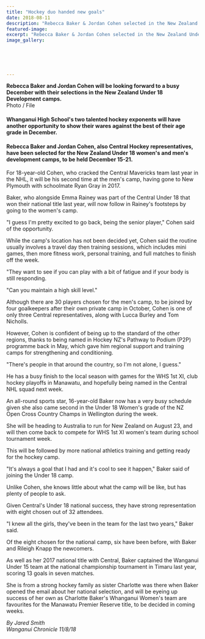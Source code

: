 ```yaml
---
title: "Hockey duo handed new goals"
date: 2018-08-11
description: "Rebecca Baker & Jordan Cohen selected in the New Zealand Under 18 Development camps in December 2018..."
featured-image: 
excerpt: "Rebecca Baker & Jordan Cohen selected in the New Zealand Under 18 Development camps in December 2018."
image_gallery:
	
	
	
	
	
---
```


<p><strong>Rebecca Baker and Jordan Cohen will be looking forward to a busy December with their selections in the New Zealand Under 18 Development camps.<br /></strong>Photo / File</p>
<h4 class="element element-paragraph">Whanganui High School's two talented hockey exponents will have another opportunity to show their wares against the best of their age grade in December.</h4>
<h4 class="element element-paragraph">Rebecca Baker and Jordan Cohen, also Central Hockey representatives, have been selected for the New Zealand Under 18 women's and men's development camps, to be held December 15-21.</h4>
<p class="element element-paragraph">For 18-year-old Cohen, who cracked the Central Mavericks team last year in the NHL, it will be his second time at the men's camp, having gone to New Plymouth with schoolmate Ryan Gray in 2017.</p>
<p class="element element-paragraph">Baker, who alongside Emma Rainey was part of the Central Under 18 that won their national title last year, will now follow in Rainey's footsteps by going to the women's camp.</p>
<p class="element element-paragraph">"I guess I'm pretty excited to go back, being the senior player," Cohen said of the opportunity.</p>
<p class="element element-paragraph">While the camp's location has not been decided yet, Cohen said the routine usually involves a travel day then training sessions, which includes mini games, then more fitness work, personal training, and full matches to finish off the week.</p>
<p class="element element-paragraph">"They want to see if you can play with a bit of fatigue and if your body is still responding.</p>
<p class="element element-paragraph">"Can you maintain a high skill level."</p>
<p class="element element-paragraph">Although there are 30 players chosen for the men's camp, to be joined by four goalkeepers after their own private camp in October, Cohen is one of only three Central representatives, along with Lucca Burley and Tom Nicholls.</p>
<p class="element element-paragraph">However, Cohen is confident of being up to the standard of the other regions, thanks to being named in Hockey NZ's Pathway to Podium (P2P) programme back in May, which gave him regional support and training camps for strengthening and conditioning.</p>
<p class="element element-paragraph">"There's people in that around the country, so I'm not alone, I guess."</p>
<p class="element element-paragraph">He has a busy finish to the local season with games for the WHS 1st XI, club hockey playoffs in Manawatu, and hopefully being named in the Central NHL squad next week.</p>
<p class="element element-paragraph">An all-round sports star, 16-year-old Baker now has a very busy schedule given she also came second in the Under 18 Women's grade of the NZ Open Cross Country Champs in Wellington during the week.</p>
<p class="element element-paragraph">She will be heading to Australia to run for New Zealand on August 23, and will then come back to compete for WHS 1st XI women's team during school tournament week.</p>
<p class="element element-paragraph">This will be followed by more national athletics training and getting ready for the hockey camp.</p>
<p class="element element-paragraph">"It's always a goal that I had and it's cool to see it happen," Baker said of joining the Under 18 camp.</p>
<p class="element element-paragraph">Unlike Cohen, she knows little about what the camp will be like, but has plenty of people to ask.</p>
<p class="element element-paragraph">Given Central's Under 18 national success, they have strong representation with eight chosen out of 32 attendees.</p>
<p class="element element-paragraph">"I knew all the girls, they've been in the team for the last two years," Baker said.</p>
<p class="element element-paragraph">Of the eight chosen for the national camp, six have been before, with Baker and Rileigh Knapp the newcomers.</p>
<p class="element element-paragraph">As well as her 2017 national title with Central, Baker captained the Wanganui Under 15 team at the national championship tournament in Timaru last year, scoring 13 goals in seven matches.</p>
<p class="element element-paragraph">She is from a strong hockey family as sister Charlotte was there when Baker opened the email about her national selection, and will be eyeing up success of her own as Charlotte Baker's Whanganui Women's team are favourites for the Manawatu Premier Reserve title, to be decided in coming weeks.</p>
<p class="element element-paragraph"><em>By Jared Smith</em><br /><em>Wanganui Chronicle 11/8/18</em></p>

